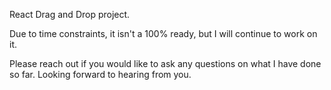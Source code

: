 React Drag and Drop project.

Due to time constraints, it isn't a 100% ready, but I will continue to work on it.


Please reach out if you would like to ask any questions on what I have done so far. Looking forward to hearing from you.

